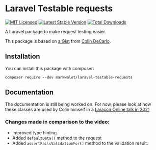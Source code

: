 # Laravel Testable requests

[![MIT Licensed](https://img.shields.io/badge/license-MIT-brightgreen.svg?style=flat-square)](LICENSE.md)
[![Latest Stable Version](https://poser.pugx.org/markwalet/laravel-testable-requests/v/stable)](https://packagist.org/packages/markwalet/laravel-testable-requests)
[![Total Downloads](https://poser.pugx.org/markwalet/laravel-testable-requests/downloads)](https://packagist.org/packages/markwalet/laravel-testable-requests)

A Laravel package to make request testing easier.

This package is based on [a Gist](https://gist.github.com/colindecarlo/9ba9bd6524127fee7580ae66c6d4709d) from [Colin DeCarlo](https://github.com/colindecarlo).

## Installation
You can install this package with composer:

```shell
composer require --dev markwalet/laravel-testable-requests
```

## Documentation

The documentation is still being worked on. For now, please look at how these classes are used by Colin himself in a [Laracon Online talk in 2021](https://youtu.be/mC-MbQSHWec)

### Changes made in comparison to the video:
- Improved type hinting
- Added `defaultData()` method to the request
- Added `assertFailsValidationFor()` method to the validation result.
